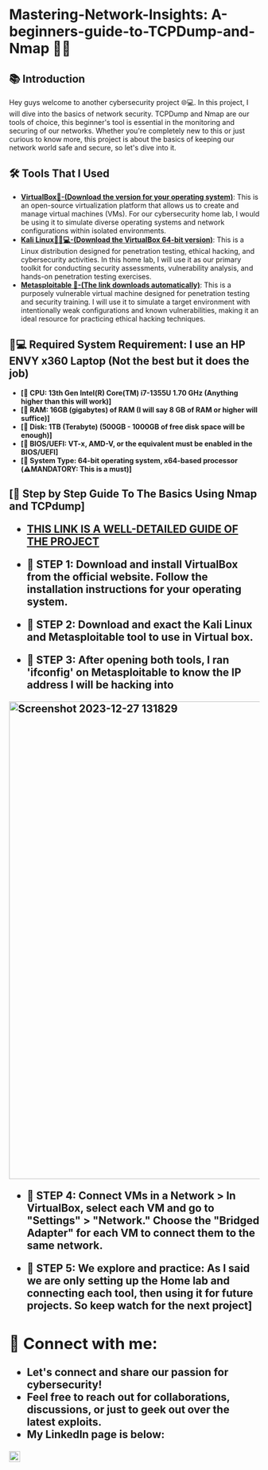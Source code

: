 # Mastering-Network-Insights: A-beginners-guide-to-TCPDump-and-Nmap 📡🌐

<h2>📚 Introduction</h2>
Hey guys welcome to another cybersecurity project 🌐💻. In this project, I will dive into the basics of network security. TCPDump and Nmap are our tools of choice, this beginner's tool is essential in the monitoring and securing of our networks. Whether you're completely new to this or just curious to know more, this project is about the basics of keeping our network world safe and secure, so let's dive into it.

<h2>🛠️ Tools That I Used</h2>

- <b>[VirtualBox🔄-(Download the version for your operating system)](https://www.virtualbox.org/wiki/Downloads)</b>: This is an open-source virtualization platform that allows us to create and manage virtual machines (VMs). For our cybersecurity home lab, I would be using it to simulate diverse operating systems and network configurations within isolated environments.
- <b>[Kali Linux🏴‍☠️💻-(Download the VirtualBox 64-bit version)](https://www.kali.org/get-kali/#kali-virtual-machines)</b>: This is a Linux distribution designed for penetration testing, ethical hacking, and cybersecurity activities. In this home lab, I will use it as our primary toolkit for conducting security assessments, vulnerability analysis, and hands-on penetration testing exercises.
- <b>[Metasploitable 🎯-(The link downloads automatically)](https://sourceforge.net/projects/metasploitable/files/Metasploitable2/metasploitable-linux-2.0.0.zip/download )</b>: This is a purposely vulnerable virtual machine designed for penetration testing and security training. I will use it to simulate a target environment with intentionally weak configurations and known vulnerabilities, making it an ideal resource for practicing ethical hacking techniques.

<h2>🔄💻 Required System Requirement: I use an HP ENVY x360 Laptop (Not the best but it does the job)</h2>

- <b>[🧠 CPU: 13th Gen Intel(R) Core(TM) i7-1355U 1.70 GHz (Anything higher than this will work)]</b>
- <b>[💾 RAM: 16GB (gigabytes) of RAM (I will say 8 GB of RAM or higher will suffice)]</b>
- <b>[📀 Disk: 1TB (Terabyte) (500GB - 1000GB of free disk space will be enough)]</b>
- <b>[🔄 BIOS/UEFI: VT-x, AMD-V, or the equivalent must be enabled in the BIOS/UEFI]</b>
- <b>[🔧 System Type: 64-bit operating system, x64-based processor (⚠️MANDATORY: This is a must)]</b>

<h2>[📝 Step by Step Guide To The Basics Using Nmap and TCPdump]

- <b>[THIS LINK IS A WELL-DETAILED GUIDE OF THE PROJECT](https://www.youtube.com/watch?v=wJ1orKMY2wc&list=PLUkY1OVVHzVktZOecfiDxdIodK4l5KkwY&index=7)</b>

- <b>📝 STEP 1: Download and install VirtualBox from the official website. Follow the installation instructions for your operating system.</b>

- <b>📝 STEP 2: Download and exact the Kali Linux and Metasploitable tool to use in Virtual box. </b>

- <b>📝 STEP 3: After opening both tools, I ran 'ifconfig' on Metasploitable to know the IP address I will be hacking into</b>
<img width="960" alt="Screenshot 2023-12-27 131829" src="https://github.com/IsaacOribamise/Building-a-Resilient-Cybersecurity-Home-Lab/assets/154943957/9662e756-7447-45a9-a83b-147d61dacb82">

- <b>📝 STEP 4: Connect VMs in a Network > In VirtualBox, select each VM and go to "Settings" > "Network." Choose the "Bridged Adapter" for each VM to connect them to the same network.</b>

- <b>📝 STEP 5: We explore and practice: As I said we are only setting up the Home lab and connecting each tool, then using it for future projects. So keep watch for the next project]

<h2> 🤳 Connect with me:</h2>

- Let's connect and share our passion for cybersecurity!
- Feel free to reach out for collaborations, discussions, or just to geek out over the latest exploits. 
- My LinkedIn page is below:

[<img align="left" alt="RichardSaunders | LinkedIn" width="22px" src="https://cdn.jsdelivr.net/npm/simple-icons@v3/icons/linkedin.svg" />][linkedin]

[linkedin]: https://www.linkedin.com/in/isaac-oribamise/
